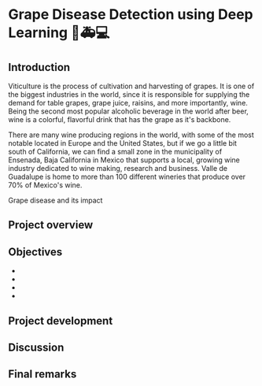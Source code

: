 # **Grape Disease Detection using Deep Learning 🍇:ambulance:💻** 

## **Introduction**

Viticulture is the process of cultivation and harvesting of grapes. It is one of the biggest industries in the world, since it is responsible for supplying the demand for table grapes, grape juice, raisins, and more importantly, wine. Being the second most popular alcoholic beverage in the world after beer, wine is a colorful, flavorful drink that has the grape as it's backbone.

There are many wine producing regions in the world, with some of the most notable located in Europe and the United States, but if we go a little bit south of California, we can find a small zone in the municipality of Ensenada, Baja California in Mexico that supports a local, growing wine industry dedicated to wine making, research and business. Valle de Guadalupe is home to more than 100 different wineries that produce over 70% of Mexico's wine. 

Grape disease and its impact

## **Project overview**



## **Objectives**
-
-
-
-

## **Project development**



## **Discussion**



## **Final remarks**
